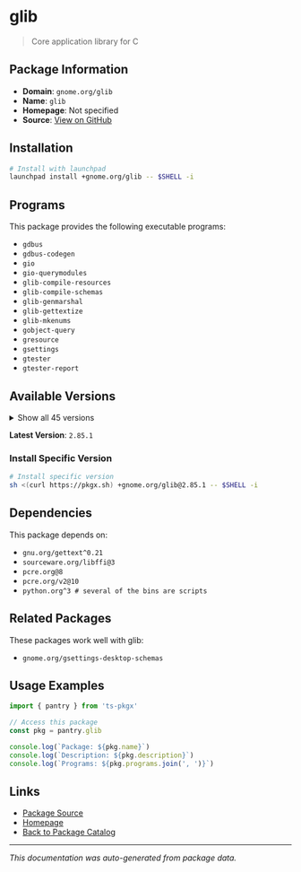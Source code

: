 # glib

> Core application library for C

## Package Information

- **Domain**: `gnome.org/glib`
- **Name**: `glib`
- **Homepage**: Not specified
- **Source**: [View on GitHub](https://github.com/pkgxdev/pantry/tree/main/projects/gnome.org/glib/package.yml)

## Installation

```bash
# Install with launchpad
launchpad install +gnome.org/glib -- $SHELL -i
```

## Programs

This package provides the following executable programs:

- `gdbus`
- `gdbus-codegen`
- `gio`
- `gio-querymodules`
- `glib-compile-resources`
- `glib-compile-schemas`
- `glib-genmarshal`
- `glib-gettextize`
- `glib-mkenums`
- `gobject-query`
- `gresource`
- `gsettings`
- `gtester`
- `gtester-report`

## Available Versions

<details>
<summary>Show all 45 versions</summary>

- `2.85.1`, `2.85.0`, `2.84.3`, `2.84.2`, `2.84.1`
- `2.84.0`, `2.83.5`, `2.83.4`, `2.83.3`, `2.83.2`
- `2.83.0`, `2.82.5`, `2.82.4`, `2.82.3`, `2.82.2`
- `2.82.1`, `2.82.0`, `2.81.2`, `2.81.0`, `2.80.5`
- `2.80.4`, `2.80.3`, `2.80.2`, `2.80.1`, `2.80.0`
- `2.79.3`, `2.79.2`, `2.79.1`, `2.79.0`, `2.78.6`
- `2.78.5`, `2.78.3`, `2.78.2`, `2.78.1`, `2.78.0`
- `2.77.3`, `2.77.2`, `2.77.1`, `2.77.0`, `2.76.6`
- `2.76.5`, `2.76.4`, `2.76.3`, `2.76.2`, `2.72.4`

</details>

**Latest Version**: `2.85.1`

### Install Specific Version

```bash
# Install specific version
sh <(curl https://pkgx.sh) +gnome.org/glib@2.85.1 -- $SHELL -i
```

## Dependencies

This package depends on:

- `gnu.org/gettext^0.21`
- `sourceware.org/libffi@3`
- `pcre.org@8`
- `pcre.org/v2@10`
- `python.org^3 # several of the bins are scripts`

## Related Packages

These packages work well with glib:

- `gnome.org/gsettings-desktop-schemas`

## Usage Examples

```typescript
import { pantry } from 'ts-pkgx'

// Access this package
const pkg = pantry.glib

console.log(`Package: ${pkg.name}`)
console.log(`Description: ${pkg.description}`)
console.log(`Programs: ${pkg.programs.join(', ')}`)
```

## Links

- [Package Source](https://github.com/pkgxdev/pantry/tree/main/projects/gnome.org/glib/package.yml)
- [Homepage](#)
- [Back to Package Catalog](../package-catalog.md)

---

*This documentation was auto-generated from package data.*
